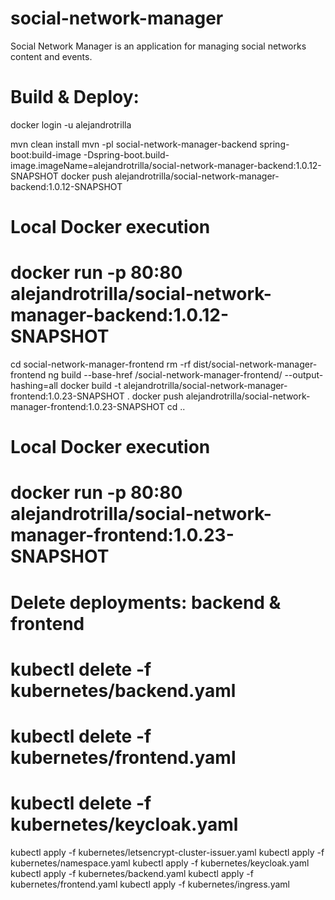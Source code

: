 # social-network-manager
Social Network Manager is an application for managing social networks content and events.

# Build & Deploy:
docker login -u alejandrotrilla

mvn clean install
mvn -pl social-network-manager-backend spring-boot:build-image -Dspring-boot.build-image.imageName=alejandrotrilla/social-network-manager-backend:1.0.12-SNAPSHOT
docker push alejandrotrilla/social-network-manager-backend:1.0.12-SNAPSHOT
# Local Docker execution
# docker run -p 80:80 alejandrotrilla/social-network-manager-backend:1.0.12-SNAPSHOT

cd social-network-manager-frontend
rm -rf dist/social-network-manager-frontend
ng build --base-href /social-network-manager-frontend/ --output-hashing=all
docker build -t alejandrotrilla/social-network-manager-frontend:1.0.23-SNAPSHOT .
docker push alejandrotrilla/social-network-manager-frontend:1.0.23-SNAPSHOT
cd ..

# Local Docker execution
# docker run -p 80:80 alejandrotrilla/social-network-manager-frontend:1.0.23-SNAPSHOT

# Delete deployments: backend & frontend
# kubectl delete -f kubernetes/backend.yaml
# kubectl delete -f kubernetes/frontend.yaml
# kubectl delete -f kubernetes/keycloak.yaml

kubectl apply -f kubernetes/letsencrypt-cluster-issuer.yaml
kubectl apply -f kubernetes/namespace.yaml
kubectl apply -f kubernetes/keycloak.yaml
kubectl apply -f kubernetes/backend.yaml
kubectl apply -f kubernetes/frontend.yaml
kubectl apply -f kubernetes/ingress.yaml
